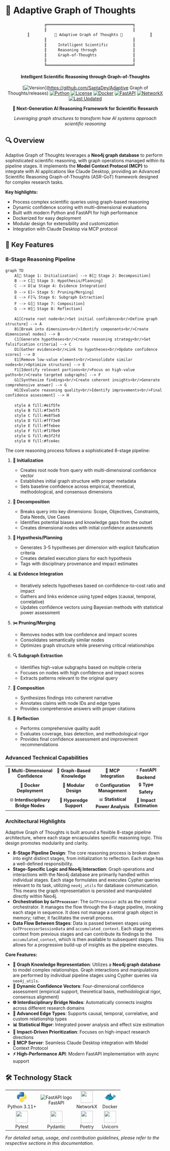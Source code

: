 # 🧠 Adaptive Graph of Thoughts

<div align="center">

```
    ╔══════════════════════════════════════╗
    ║                                      ║
    ║           🧠 Adaptive Graph of Thoughts 🧠            ║
    ║                                      ║
    ║     Intelligent Scientific           ║
    ║     Reasoning through                ║
    ║     Graph-of-Thoughts                ║
    ║                                      ║
    ╚══════════════════════════════════════╝
```

#### **Intelligent Scientific Reasoning through Graph-of-Thoughts**

[![Version](https://img.shields.io/badge/version-0.1.0-blue.svg)](https://github.com/SaptaDey/Adaptive Graph of Thoughts/releases) <!-- Adjust link if repo changes -->
[![Python](https://img.shields.io/badge/python-3.11+-blue.svg)](https://www.python.org/downloads/)
[![License](https://img.shields.io/badge/license-Apache_2.0-green.svg)](LICENSE.md) <!-- Link to license in docs_src -->
[![Docker](https://img.shields.io/badge/docker-ready-brightgreen.svg)](../Dockerfile) <!-- Link to Dockerfile in root -->
[![FastAPI](https://img.shields.io/badge/FastAPI-0.111.0-009688.svg)](https://fastapi.tiangolo.com)
[![NetworkX](https://img.shields.io/badge/NetworkX-3.3-orange.svg)](https://networkx.org)
[![Last Updated](https://img.shields.io/badge/last_updated-May_2024-lightgrey.svg)](../.md/CHANGELOG.md) <!-- Link to changelog in root/.md -->

</div>

<div align="center">
  <p><strong>🚀 Next-Generation AI Reasoning Framework for Scientific Research</strong></p>
  <p><em>Leveraging graph structures to transform how AI systems approach scientific reasoning</em></p>
</div>

## 🔍 Overview

Adaptive Graph of Thoughts leverages a **Neo4j graph database** to perform sophisticated scientific reasoning, with graph operations managed within its pipeline stages. It implements the **Model Context Protocol (MCP)** to integrate with AI applications like Claude Desktop, providing an Advanced Scientific Reasoning Graph-of-Thoughts (ASR-GoT) framework designed for complex research tasks.

**Key highlights:**
- Process complex scientific queries using graph-based reasoning
- Dynamic confidence scoring with multi-dimensional evaluations 
- Built with modern Python and FastAPI for high performance
- Dockerized for easy deployment
- Modular design for extensibility and customization
- Integration with Claude Desktop via MCP protocol

## 🌟 Key Features

### 8-Stage Reasoning Pipeline

```mermaid
graph TD
    A[🌱 Stage 1: Initialization] --> B[🧩 Stage 2: Decomposition]
    B --> C[🔬 Stage 3: Hypothesis/Planning]
    C --> D[📊 Stage 4: Evidence Integration]
    D --> E[✂️ Stage 5: Pruning/Merging]
    E --> F[🔍 Stage 6: Subgraph Extraction]
    F --> G[📝 Stage 7: Composition]
    G --> H[🤔 Stage 8: Reflection]
    
    A1[Create root node<br/>Set initial confidence<br/>Define graph structure] --> A
    B1[Break into dimensions<br/>Identify components<br/>Create dimensional nodes] --> B
    C1[Generate hypotheses<br/>Create reasoning strategy<br/>Set falsification criteria] --> C
    D1[Gather evidence<br/>Link to hypotheses<br/>Update confidence scores] --> D
    E1[Remove low-value elements<br/>Consolidate similar nodes<br/>Optimize structure] --> E
    F1[Identify relevant portions<br/>Focus on high-value paths<br/>Create targeted subgraphs] --> F
    G1[Synthesize findings<br/>Create coherent insights<br/>Generate comprehensive answer] --> G
    H1[Evaluate reasoning quality<br/>Identify improvements<br/>Final confidence assessment] --> H
    
    style A fill:#e1f5fe
    style B fill:#f3e5f5
    style C fill:#e8f5e8
    style D fill:#fff3e0
    style E fill:#ffebee
    style F fill:#f1f8e9
    style G fill:#e3f2fd
    style H fill:#fce4ec
```

The core reasoning process follows a sophisticated 8-stage pipeline:

1. **🌱 Initialization**
   - Creates root node from query with multi-dimensional confidence vector
   - Establishes initial graph structure with proper metadata
   - Sets baseline confidence across empirical, theoretical, methodological, and consensus dimensions

2. **🧩 Decomposition**
   - Breaks query into key dimensions: Scope, Objectives, Constraints, Data Needs, Use Cases
   - Identifies potential biases and knowledge gaps from the outset
   - Creates dimensional nodes with initial confidence assessments

3. **🔬 Hypothesis/Planning**
   - Generates 3-5 hypotheses per dimension with explicit falsification criteria
   - Creates detailed execution plans for each hypothesis
   - Tags with disciplinary provenance and impact estimates

4. **📊 Evidence Integration**
   - Iteratively selects hypotheses based on confidence-to-cost ratio and impact
   - Gathers and links evidence using typed edges (causal, temporal, correlative)
   - Updates confidence vectors using Bayesian methods with statistical power assessment

5. **✂️ Pruning/Merging**
   - Removes nodes with low confidence and impact scores
   - Consolidates semantically similar nodes
   - Optimizes graph structure while preserving critical relationships

6. **🔍 Subgraph Extraction**
   - Identifies high-value subgraphs based on multiple criteria
   - Focuses on nodes with high confidence and impact scores
   - Extracts patterns relevant to the original query

7. **📝 Composition**
   - Synthesizes findings into coherent narrative
   - Annotates claims with node IDs and edge types
   - Provides comprehensive answers with proper citations

8. **🤔 Reflection**
   - Performs comprehensive quality audit
   - Evaluates coverage, bias detection, and methodological rigor
   - Provides final confidence assessment and improvement recommendations

### Advanced Technical Capabilities

<div align="center">
  <table>
    <tr>
      <td align="center">🔄 <b>Multi-Dimensional<br>Confidence</b></td>
      <td align="center">🧠 <b>Graph-Based<br>Knowledge</b></td>
      <td align="center">🔌 <b>MCP<br>Integration</b></td>
      <td align="center">⚡ <b>FastAPI<br>Backend</b></td>
    </tr>
    <tr>
      <td align="center">🐳 <b>Docker<br>Deployment</b></td>
      <td align="center">🧩 <b>Modular<br>Design</b></td>
      <td align="center">⚙️ <b>Configuration<br>Management</b></td>
      <td align="center">🔒 <b>Type<br>Safety</b></td>
    </tr>
    <tr>
      <td align="center">🌐 <b>Interdisciplinary<br>Bridge Nodes</b></td>
      <td align="center">🔗 <b>Hyperedge<br>Support</b></td>
      <td align="center">📊 <b>Statistical<br>Power Analysis</b></td>
      <td align="center">🎯 <b>Impact<br>Estimation</b></td>
    </tr>
  </table>
</div>

### Architectural Highlights

Adaptive Graph of Thoughts is built around a flexible 8-stage pipeline architecture, where each stage encapsulates specific reasoning logic. This design promotes modularity and clarity.

-   **8-Stage Pipeline Design**: The core reasoning process is broken down into eight distinct stages, from initialization to reflection. Each stage has a well-defined responsibility.
-   **Stage-Specific Logic and Neo4j Interaction**: Graph operations and interactions with the Neo4j database are primarily handled within individual stages. Each stage formulates and executes Cypher queries relevant to its task, utilizing `neo4j_utils` for database communication. This means the graph representation is persisted and manipulated directly within Neo4j.
-   **Orchestration by `GoTProcessor`**: The `GoTProcessor` acts as the central orchestrator. It manages the flow through the 8-stage pipeline, invoking each stage in sequence. It does not manage a central graph object in memory; rather, it facilitates the overall process.
-   **Data Flow Between Stages**: Data is passed between stages using `GoTProcessorSessionData` and `accumulated_context`. Each stage receives context from previous stages and can contribute its findings to the `accumulated_context`, which is then available to subsequent stages. This allows for a progressive build-up of insights as the pipeline executes.

**Core Features:**
- **🧠 Graph Knowledge Representation**: Utilizes a **Neo4j graph database** to model complex relationships. Graph interactions and manipulations are performed by individual pipeline stages using Cypher queries via `neo4j_utils`.
- **🔄 Dynamic Confidence Vectors**: Four-dimensional confidence assessment (empirical support, theoretical basis, methodological rigor, consensus alignment)
- **🌐 Interdisciplinary Bridge Nodes**: Automatically connects insights across different research domains
- **🔗 Advanced Edge Types**: Supports causal, temporal, correlative, and custom relationship types
- **📊 Statistical Rigor**: Integrated power analysis and effect size estimation
- **🎯 Impact-Driven Prioritization**: Focuses on high-impact research directions
- **🔌 MCP Server**: Seamless Claude Desktop integration with Model Context Protocol
- **⚡ High-Performance API**: Modern FastAPI implementation with async support

## 🛠️ Technology Stack

<div align="center">
  <table>
    <tr>
      <td align="center"><img src="https://raw.githubusercontent.com/devicons/devicon/master/icons/python/python-original.svg" alt="Python logo" width="38" height="38"/><br>Python 3.11+</td>
      <td align="center"><img src="https://fastapi.tiangolo.com/img/logo-margin/logo-teal.png" alt="FastAPI logo" width="38" height="38"/><br>FastAPI</td>
      <td align="center"><img src="https://networkx.org/documentation/stable/_static/networkx_logo.svg" width="38" height="38"/><br>NetworkX</td>
      <td align="center"><img src="https://raw.githubusercontent.com/devicons/devicon/master/icons/docker/docker-original.svg" width="38" height="38"/><br>Docker</td>
    </tr>
    <tr>
      <td align="center"><img src="https://docs.pytest.org/en/7.3.x/_static/pytest_logo_curves.svg" width="38" height="38"/><br>Pytest</td>
      <td align="center"><img src="https://docs.pydantic.dev/latest/img/logo-white.svg" width="38" height="38"/><br>Pydantic</td>
      <td align="center"><img src="https://python-poetry.org/images/logo-origami.svg" width="38" height="38"/><br>Poetry</td>
      <td align="center"><img src="https://raw.githubusercontent.com/tomchristie/uvicorn/master/docs/uvicorn.png" width="38" height="38"/><br>Uvicorn</td>
    </tr>
  </table>
</div>

*For detailed setup, usage, and contribution guidelines, please refer to the respective sections in this documentation.*
